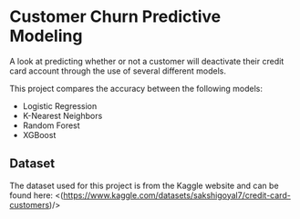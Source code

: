 # Customer Churn Predictive Modeling
A look at predicting whether or not a customer will deactivate their credit card account through the use of several different models.

This project compares the accuracy between the following models:
* Logistic Regression
* K-Nearest Neighbors
* Random Forest
* XGBoost

## Dataset
The dataset used for this project is from the Kaggle website and can be found here:
<(https://www.kaggle.com/datasets/sakshigoyal7/credit-card-customers)/>
